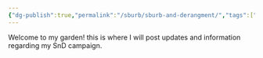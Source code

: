 ```yaml
---
{"dg-publish":true,"permalink":"/sburb/sburb-and-derangment/","tags":["gardenEntry"]}
---
```


Welcome to my garden! this is where I will post updates and information regarding my SnD campaign.